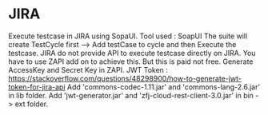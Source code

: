# JIRA
Execute testcase in JIRA using SopaUI.
Tool used : SoapUI
The suite will create TestCycle first --> Add testCase to cycle and then Execute the testcase.
JIRA do not provide API to execute testcase directly on JIRA. You have to use ZAPI add on to achieve this. But this is paid not free.
Generate AccessKey and Secret Key in ZAPI.
JWT Token : https://stackoverflow.com/questions/48298900/how-to-generate-jwt-token-for-jira-api
Add 'commons-codec-1.11.jar' and 'commons-lang-2.6.jar' in lib folder.
Add 'jwt-generator.jar' and 'zfj-cloud-rest-client-3.0.jar' in bin -> ext folder.
